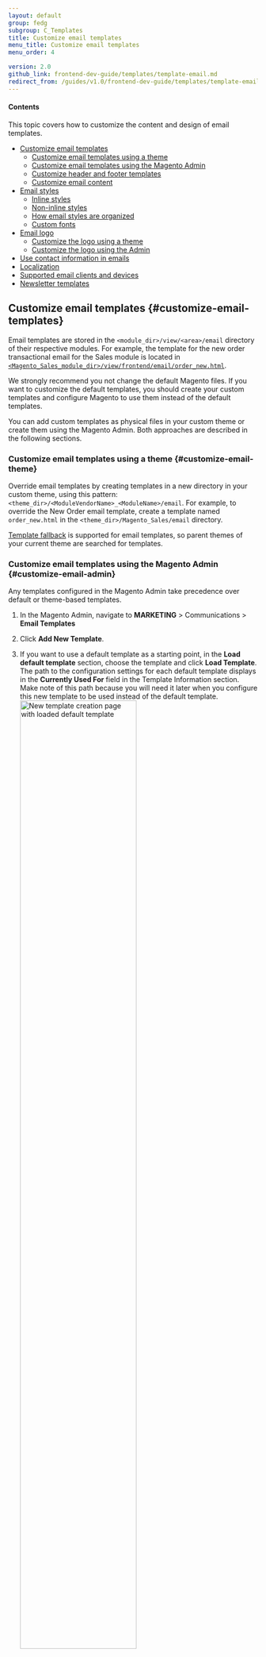 ```yaml
---
layout: default  
group: fedg
subgroup: C_Templates
title: Customize email templates
menu_title: Customize email templates
menu_order: 4

version: 2.0
github_link: frontend-dev-guide/templates/template-email.md
redirect_from: /guides/v1.0/frontend-dev-guide/templates/template-email.html
---
```


#### Contents

This topic covers how to customize the content and design of email templates.

* <a href="#customize-email-templates">Customize email templates</a>
    * <a href="#customize-email-theme">Customize email templates using a theme</a>
    * <a href="#customize-email-admin">Customize email templates using the Magento Admin</a>
    * <a href="#customize-header-footer">Customize header and footer templates</a>
    * <a href="#customize-content">Customize email content</a>
* <a href="#email-styles">Email styles</a>
    * <a href="#inline-styles">Inline styles</a>
    * <a href="#non-inline-styles">Non-inline styles</a>
    * <a href="#organization-email-styles">How email styles are organized</a>
    * <a href="#custom-fonts">Custom fonts</a>
* <a href="#email-logo">Email logo</a>
    * <a href="#customize-logo-theme">Customize the logo using a theme</a>
    * <a href="#customize-logo-admin">Customize the logo using the Admin</a>
* <a href="#contact-information-emails">Use contact information in emails</a>
* <a href="#localization">Localization</a>
* <a href="#supported-clients">Supported email clients and devices</a>
* <a href="#newsletter-templates">Newsletter templates</a>

## Customize email templates {#customize-email-templates}

Email templates are stored in the `<module_dir>/view/<area>/email` directory of their respective modules. For example, the template for the new order transactional email for the Sales module is located in <a href="{{ site.mage2000url }}app/code/Magento/Sales/view/frontend/email/order_new.html"><code>&lt;Magento_Sales_module_dir&gt;/view/frontend/email/order_new.html</code></a>. 

We strongly recommend you not change the default Magento files. If you want to customize the default templates, you should create your custom templates and configure Magento to use them instead of the default templates. 

You can add custom templates as physical files in your custom theme or create them using the Magento Admin. Both approaches are described in the following sections.
 
### Customize email templates using a theme {#customize-email-theme}

Override email templates by creating templates in a new directory in your custom theme, using this pattern: `<theme_dir>/<ModuleVendorName>_<ModuleName>/email`. For example, to override the New Order email template, create a template named `order_new.html` in the `<theme_dir>/Magento_Sales/email` directory.

<a href="{{page.baseurl}}frontend-dev-guide/themes/theme-inherit.html#theme-inherit-templates" target="_blank">Template fallback</a> is supported for email templates, so parent themes of your current theme are searched for templates.
 
### Customize email templates using the Magento Admin {#customize-email-admin}

Any templates configured in the Magento Admin take precedence over default or theme-based templates.

1. In the Magento Admin, navigate to **MARKETING** > Communications > **Email Templates**
2. Click **Add New Template**.
3. If you want to use a default template as a starting point, in the **Load default template** section, choose the template and click **Load Template**. The path to the configuration settings for each default template displays in the **Currently Used For** field in the Template Information section.<br>
Make note of this path because you will need it later when you configure this new template to be used instead of the default template.
    <br><img src="{{site.baseurl}}common/images/email_create_template.png" alt="New template creation page with loaded default template" width="70%" height="70%"/>

4. In **Template Name**, enter a name to identify the template in the Magento Admin.
5. In **Template Subject**, add plain text to use as the Subject of the emails sent using the template you create. This field can contain system variables.  
6. Customize template content. For details, see <a href="#customize-content">the section on customizing content</a>.
7. In **Template Styles**, optionally add CSS styles for the template. These styles are added inside of a `<style>` tag in the `<head>` of the email. Typically, you'll use the <a href="#email-styles">LESS files</a> to make style changes to emails because some email clients don't support styles in `<style>` tags.
8. Click **Save Template**.
9. Now that you have created a template, you must configure that template to be used:

    1. If you haven't done so already, log in to the Magento Admin as an administrator.
    1. Click **STORES** > Settings > **Configuration** > SALES > **Sales Emails**.
    2. In the left pane, locate the section that contains the template you want to override. This is the section referenced by **Currently Used For** in your new template. (See step 3 earlier in this section.)
    <br>For example, if you created a "New Order" template, the configuration section is **Order** as the following figure shows.
    <br><img src="{{site.baseurl}}common/images/email_choose-template.png" alt="Choosing a custom template" width="70%" height="70%"/>
    3. Select your newly created template from the list.
    4. Click **Save Config**.

### Customize header and footer templates {#customize-header-footer}
Every frontend email template includes a header and footer template using these two directives: `{% raw %}{{template config_path="design/email/header_template"}}{% endraw %}` and `{% raw %}{{template config_path="design/email/footer_template"}}{% endraw %}`. By default, those two directives load contents from these files:
 
 * <a href="{{ site.mage2000url }}app/code/Magento/Email/view/frontend/email/header.html"><code>&lt;Magento_Email_module_dir&gt;/view/frontend/email/header.html</code></a>
 * <a href="{{ site.mage2000url }}app/code/Magento/Email/view/frontend/email/footer.html"><code>&lt;Magento_Email_module_dir&gt;/view/frontend/email/footer.html</code></a>

You can customize header and footer templates using either the <a href="#customize-email-theme">theme</a> or <a href="#customize-email-admin">admin</a> customization methods discussed previously.

### Customize email content {#customize-content}
To add the store and sales related information to a template, use system variables.

System variables are placeholders which are replaced by particular values when the actual email is generated. For example, the `{% raw %}{{var store_hours}}{% endraw %}` variable is replaced by the value set in the **STORES** > Settings > **Configuration** > GENERAL > **General** > **Emails** section.

<div class="bs-callout bs-callout-info" id="info">
<span class="glyphicon-class">
 <p>You can also create your own custom variables and set their values in the Admin, under <strong>SYSTEM</strong> > <b>Custom Variables</b>.</p></span>
</div>

To add a variable to your template content:

1. In the Magento Admin, navigate to **MARKETING** > Communications > **Email Templates**
2. Create a new template or edit an existing template.
3. Click to place the cursor in the text in which to insert the variable.
4. Click **Insert Variable**. A pop-up containing a list of variables opens, including custom variables. The variables in the **Store Contact Information** are available in all email templates whereas the variables in the **Template Variables** section are specific to the template you're editing. The following figure shows an example: <br><img src="{{site.baseurl}}common/images/email_insert_variable.png" alt="The list of available variables" width="70%" height="70%">

5. Click the name of the required variable. <br> The variable code is inserted in the template content.


<div class="bs-callout bs-callout-info" id="info">
<span class="glyphicon-class">
 <p>The selection of available variables depends on which template you use as a basis. The template-specific variables are contained in a <code>&lt;!--@vars @--&gt;</code> comment at the top of each template on the file system. (For example, look at <a href="{{ site.mage2000url }}app/code/Magento/Customer/view/frontend/email/account_new.html#L8">app/code/Magento/Customer/view/frontend/email/account_new.html</a>.</p></span>
</div>

<h2 id="email-styles">Styles for email templates</h2>

Some email clients (for example, Gmail) support only CSS styles that have been applied as "inline" styles on the `style` attribute of HTML tags. Because of this, the majority of email styles are applied as inline styles. Inline styling is provided by the <a href="https://github.com/jjriv/emogrifier" target="_blank">Emogrifier</a> library, which takes the HTML and CSS and adds all of the CSS styles to `style` attributes of the HTML tags.

<h3 id="inline-styles">Inline styles</h3>

The `<Magento_Email_module_dir>/view/frontend/email/header.html` file contains an `inlinecss` directive:

    {% raw %}{{inlinecss file="css/email-inline.css"}}{% endraw %}

The `inlinecss` directive tells Magento which files to apply as inline styles on the email template. 

For example, let's say an email is being sent from a store configured with the Magento Luma theme. The `inlinecss` directive first looks for a `email-inline.less` file in `<Magento_Luma_theme_dir>/web/css/email-inline.less`. However because that file doesn't exist, it will fall back to the `<Magento_Blank_theme_dir>/web/css/email-inline.less` file. The contents of that file will then be compiled and its contents are applied as inline styles to the email template.

Refer to the <a href="https://github.com/jjriv/emogrifier#supported-css-selectors" target="_blank">Emogrifier README</a> to see what CSS selectors are supported.

<h3 id="non-inline-styles">Non-inline styles</h3>

Non-inline styles for emails come from global and template-specific styles, as described in the following sections. 

<h4 id="global-non-inline-styles">Global non-inline styles</h4>

While the majority of styles should be applied inline, there are certain CSS styles that can't be applied inline, such as media queries or `:hover` pseudo styles. These styles must be in a `<style type="text/css"></style>` tag for them to work.

The `<Magento_Email_module_dir>/view/frontend/email/header.html` file contains a `css` directive inside of a `<style>` tag:

    <style type="text/css">
        {% raw %}{{var template_styles|raw}}{% endraw %}
    
        {% raw %}{{css file="css/email.css"}}{% endraw %}
    </style>

The `css` directive compiles the contents of the provided file and outputs it. 

For example, let's say an email is being sent from a store configured with the Magento Luma theme. The `css` directive first looks for an `email.less` file in `<Magento_Luma_theme_dir>/web/css`. However, because the file doesn't exist there, it falls back to `<Magento_Blank_theme_dir>/web/css/email.less`. The contents of that file are compiled and its contents output in the `<style>` tag.

<h4 id="template-specific-non-inline-styles">Template-specific non-inline styles</h4>
As mentioned in the preceding section, the `header.html` file outputs the `{% raw %}{{var template_styles|raw}}{% endraw %}` variable. 

The value of that variable comes from any of the following: 

* Any styles you add to any `html` email template inside a comment block, like in the following example, are included in the `template_styles` variable:
      
      <!--@styles 
      .example-style { color: green; }
      @-->
      
* If you customize transactional emails using the Magento Admin, you can add CSS styles to the **Template Styles** field to include those styles in the `template_styles` variable.

<h3 id="organization-email-styles">How email styles are organized</h3>

The styles for emails are split into several different files.

<table>
  <tbody>
    <tr>
      <th>File</th>
      <th>Description</th>
    </tr>
    <tr>
      <td colspan="1">
          <p><code>&lt;Magento_Blank_theme_dir&gt;/web/css/email.less</code></p>
      </td>
      <td colspan="1">
          <p>Imports necessary files and then outputs styles to be included in <code>&lt;style&gt;</code> tag</p>
      </td>
    </tr>
    <tr>
      <td colspan="1">
          <p><code>&lt;Magento_Blank_theme_dir&gt;/web/css/email-fonts.less</code></p>
      </td>
      <td colspan="1">
          <p>Contains <code>@font-face</code> declarations for custom fonts. This file is imported by the <code>_email-extend.less</code> file using an <code>@import</code> rule.</p>
      </td>
    </tr>
    <tr>
      <td colspan="1">
          <p><code>&lt;Magento_Blank_theme_dir&gt;/web/css/email-inline.less</code></p>
      </td>
      <td colspan="1">
          <p>Imports necessary files and then outputs styles to be inlined</p>
      </td>
    </tr>
    <tr>
      <td colspan="1">
          <p><code>&lt;Magento_Blank_theme_dir&gt;/web/css/source/_email-base.less</code></p>
      </td>
      <td colspan="1">
          <p>Contains majority of styles for emails, including resets, layout, typography, and so on. Review the comments at the top of this file to understand how the styles in this file are split between the <code>email.less</code> and <code>email-inline.less</code> files.</p>
      </td>
    </tr>
    <tr>
      <td colspan="1">
          <p><code>&lt;Magento_Blank_theme_dir&gt;/web/css/source/_email-extend.less</code></p>
      </td>
      <td colspan="1">
          <p>This file is intended to be copied into your custom themes and edited directly. You can add new email styles or override existing ones. This should prevent having to copy the <code>_email-base.less</code> file into your custom theme. See the <code>&lt;Magento_Luma_theme_dir&gt;/web/css/source/_email-extend.less</code> file for example usage.</p>
      </td>
    </tr>
    <tr>
      <td colspan="1">
          <p><code>&lt;Magento_Blank_theme_dir&gt;/web/css/source/_email-variables.less</code></p>
      </td>
      <td colspan="1">
          <p>The <code>_email-base.less</code> file uses a number mixins from the Magento UI library. If you want to change any of the styles output by those mixins, you can set the value of any of the variables those mixins uses in this file. See the <code>&lt;Magento_Luma_theme_dir&gt;/web/css/source/_email-variables.less</code> file for example usage.</p>
      </td>
    </tr>
    <tr>
      <td colspan="1">
          <p><code>&lt;Magento_Blank_theme_dir&gt;/&lt;Namespace&gt;_&lt;Module&gt;/web/css/source/_email.less</code></p>
      </td>
      <td colspan="1">
          <p>Styles that are specific to modules are stored in these files. This mechanism also allows third-party extensions to include styles that will get included in the inline/non-inline output.</p>
      </td>
    </tr>
    <tr>
      <td colspan="1">
          <p><code>lib/web/css/source/_email-variables.less</code></p>
      </td>
      <td colspan="1">
          <p>Same as <code>&lt;Magento_Blank_theme_dir&gt;/web/css/source/_email-variables.less</code></p>
      </td>
    </tr>
    <tr>
      <td colspan="1">
          <p><code>lib/web/css/source/lib/variables/_email.less</code></p>
      </td>
      <td colspan="1">
          <p>Contains new email-specific variables that can be overridden in a theme-specific <code>_email-variables.less</code> file. </p>
      </td>
    </tr>
  </tbody>
</table>

When implementing a custom theme, you should be able to fully customize email templates by copying the `<Magento_Blank_theme_dir>/web/css/source/_email-extend.less` and `<Magento_Blank_theme_dir>/web/css/source/_email-variables.less` files to your custom theme and editing those files.

<h3 id="custom-fonts">Custom fonts</h3>
Emails inherit the custom fonts that are defined by the frontend theme. The Magento Blank theme uses the **Open Sans** font. Because **Open Sans** is not a standard system font, `@font-face` rules are used to include web fonts.

Here is an overview of how the font structure for emails works:

* <a href="{{ site.mage2000url }}app/design/frontend/Magento/blank/web/css/source/_email-extend.less"><code>&lt;Magento_Blank_theme_dir&gt;/web/css/source/_email-extend.less</code></a> contains the `@import` directive that requests the `email-fonts.css` file.

  The reason the contents of `email-fonts.css` are loaded using `@import` rather than being output directly into a `<style>` tag in the `<head>` of an email is that if a user is reading their email offline, some email clients don't render the text because the web fonts can't be loaded.
* The `<Magento_Blank_theme_dir>/web/css/email-fonts.less` file imports `source/_variables.less` and `source/_typography.less` files:
    * <a href="{{ site.mage2000url }}app/design/frontend/Magento/blank/web/css/source/_variables.less" target="_blank">app/design/frontend/Magento/blank/web/css/source/_variables.less</a> defines which font is used in the `@font-family-name__base` variable.
    * <a href="{{ site.mage2000url }}app/design/frontend/Magento/blank/web/css/source/_typography.less" target="_blank">app/design/frontend/Magento/blank/web/css/source/_typography.less</a> generates the `@font-face` rules which import the custom fonts.

If you want to change the font used for emails, do the following:

1. Refer to the documentation on [using fonts]({{page.baseurl}}frontend-dev-guide/css-topics/using-fonts.html) for details on how to add a new font.
2. After you've added a new font and have updated the `source/_variables.less` and `source/_typography.less` files for your custom theme to refer to the new font, the emails should automatically use the specified font.

<h2 id="email-logo">Email logo</h2>

You can add a logo to emails by adding it to your theme or by uploading it in the Magento Admin. 

Because email clients don't support vector-based formats such as Scalable Vector Graphics (SVG), you must prepare a Portable Network Graphics (PNG) logo. Because emails are viewed on devices with a broad range of pixel densities, you should use a logo that is 3&times; the size that you actually want it to display. For example, let's say your email has a 200px &times; 100px area for the logo. The logo image should be 600px &times; 300px.

If you don't have access to a high-resolution version of your logo, you can upload a normal-resolution image. For example, if your logo image is 200px &times; 100px, specify `200` for the width and `100` for the height.

<h3 id="customize-logo-theme">Customize the email logo using a theme</h3> 
To customize your logo using a theme:

1. Add a file named `logo_email.png` to a `Magento_Email/web` directory in your custom theme.
  
   For example, if the OrangeCo vendor wants to add a logo for their custom Orange, they must add a file in the `app/design/frontend/OrangeCo/orange/Magento_Email/web` directory.

2. Copy the `<Magento_Email_module_dir>/view/frontend/email/header.html` file into a `Magento_Email/email` directory in your theme. 
   
   For example, the OrangeCo vendor would copy the file to this location: `app/design/frontend/OrangeCo/orange/Magento_Email/email/header.html`
   
   Edit the `width` and `height` attributes of the `<img>` tag to reflect the area in which you want your logo to display (for example, 200 &times; 100).
  
   Example:
   
       {% raw %}
       {{if logo_width}}
           width="{{var logo_width}}"
       {{else}}
           width="200"
       {{/if}}
       
       {{if logo_height}}
           height="{{var logo_height}}"
       {{else}}
           height="100"
       {{/if}}
       {% endraw %}
   
   You should leave the if/else conditional statement in place in case you ever want to override these values using the Admin.

<h3 id="customize-logo-admin">Customize the email logo using the Admin</h3>

1. In the Magento Admin, navigate to **STORES** > Settings > **Configuration** > GENERAL > **Design** > **Emails**
2. In the **Scope** drop-down list, select the scope for which you want to set a logo (a certain store view, the whole website, or default config). 
3. Upload your logo and specify the alternative text for it.
<img src="{{site.baseurl}}common/images/email_configuration.png" alt="System configuration">

4. Enter values for **Logo Width** and **Logo Height**. Based on the preceding example, you would enter `200` and `100`, respectively.
5. Click the **Save Config** button.

<h2 id="contact-information-emails">Use contact information in emails</h2>

Emails can output your store name, store email address, store phone number, and store hours of operation if those values are configured in the Admin. 

To set those values:

1. To set the store name, phone number, and hours of operation:
    1. In the Magento Admin, navigate to **STORES** > Settings > **Configuration** > GENERAL > **General** > **Emails**
    2. Input values into the **Store Name**, **Store Phone Number**, and **Store Hours of Operation** fields.
    3. Note: The **Store Phone Number** and **Store Hours of Operation** fields are optional.
    4. Click the **Save Config** button.
2. To set the store email:
    1. In the Magento Admin, navigate to **STORES** > Settings > **Configuration** > GENERAL > **General** > **Store Email Addresses** > **General Contact**
    2. Input values into the **Sender Name** and **Sender Email** fields.
    3. Click the **Save Config** button.

The sales emails are configured to display all of the above values, if they're configured in the admin. If you want to add those values to other email templates, you can use the following variables:

    {% raw %}{{var store.getFrontendName()}}{% endraw %}
    {% raw %}{{var store_email}}{% endraw %}
    {% raw %}{{var store_phone}}{% endraw %}
    {% raw %}{{var store_hours}}{% endraw %}

<h2 id="localization">Localization</h2>

In order to support the translation of content, all strings in emails are output using the `trans` directive. Example: 

    {% raw %}{{trans "Thank you for your order from %store_name." store_name=$store.getFrontendName()}}{% endraw %}
    {% raw %}{{trans "Once your package ships we will send you a tracking number."}}{% endraw %}

The `trans` directive will translate strings into whatever locale is configured for the store from which the email is being sent. For example, if an email is being sent from a store view that is configured to use the `fr_FR` locale, the emails are translated to French.

Please note, that variable assignment must not contain spaces. 

Correct:

    {% raw %}
    {{trans "Thank you for your order from %store_name." store_name=$store.getFrontendName()}}
    {% endraw %}

Incorrect:
    {% raw %}
    {{trans "Thank you for your order from %store_name." store_name = $store.getFrontendName()}}
{% endraw %}

<div class="bs-callout bs-callout-info" id="info">
<p>
Exception: argument value can contain spaces if it is enclosed in brackets.
</p>
</div>


<h2 id="supported-clients">Supported email clients and devices</h2>

We tested responsive emails using a combination of real devices and <a href="http://litmus.com/" target="_blank">Litmus</a>. Due to the greatly varied level of support among email clients for modern web technologies, not all email clients rendered the emails perfectly. However, all of the following clients should render the emails in a manner that allows them to be easily read without obvious issues.

* Supported Desktop Clients
    * Apple Mail 7 (OS X 10.9)
    * Apple Mail 8 (OS X 10.10)
    * Outlook 2003 (Windows 7)
    * Outlook 2007 (Windows 7)
    * Outlook 2010 (Windows 7)
    * Outlook 2013 (Windows 7)
    * Outlook 2016 (OS X 10.10)
* Supported Mobile Clients
    * Native email app (Android 2.3)
    * Native email app (Android 4.2)
    * Gmail app (Android 4.2)
    * Native email app (Blackberry 5 OS)
    * iOS 7 (iPhone 5s)
    * iOS 8 (iPad Retina)
    * iOS 8 (iPad Mini)
    * iOS 8 (iPhone 6)
    * iOS 8 (iPhone 6 Plus)
    * Windows Phone 8
* Supported Web Clients (tested in combination of Firefox, Chrome, and Internet Explorer)
    * AOL Mail
    * Gmail
    * Office 365
    * Outlook.com
    * Yahoo! Mail

<h2 id="newsletter-templates">Newsletter templates</h2>

The focus of this article is on transactional emails but the same techniques can be used with newsletter templates as well, including:

* Import the header and footer using `{% raw %}{{template config_path="design/email/header_template"}}{% endraw %}` and `{% raw %}{{template config_path="design/email/footer_template"}}{% endraw %}`
* Apply inline styles using `{% raw %}{{inlinecss file="css/email-inline.css"}}{% endraw %}`
* Include non-inline styles using `{% raw %}{{css file="css/email.css"}}{% endraw %}`
